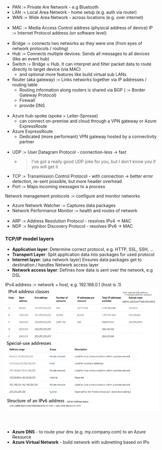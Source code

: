 - PAN := Private Are Network - e.g Bluetooth
- LAN := Local Area Network  - home setup (e.g. auth via router)
- WAN := Wide Area Network   - across locations (e.g. over internet)
<br/><br/>
- MAC := Media Access Control address (physical address of device)
IP := Internet Protocol address (on software level)
<br/><br/>
- Bridge := connects two networks as they were one (from eyes of network protocols / routing)
- Hub := Connects multiple devices. Sends all messages to all devices (like an event hub)
- Switch := Bridge ∪ Hub. It can interpret and filter packet data to route directly to target device (via MAC)
  - and optional more features like build virtual sub LANs
- Router (aka gateway) := Links networks together via IP addresses / routing table
  - Routing information along routers is shared via BGP ( := Border Gateway Protocol)
  - Firewall
  - provide DNS
<br/><br/>
- Azure hub-spoke (spoke = Leiter-Sprosse)
  - can connect on-premise and cloud through a VPN gateway or Azure ExpressRoute
- Azure ExpressRoute
  - Dedicated (more performant) VPN gateway hosted by a connectivity partner
<br/><br/>
- UDP := User Datagram Protocol - connection-less -> fast
    - > I've got a really good UDP joke for you, but I don't know you if you will get it
- TCP := Transmission Control Protocol - with connection -> better error detection, re-sent possible, but more header overhead
- Port := Maps incoming messages to a process

Network management protocols := configure and monitor networks
- Azure Network Watcher := Captures data packages
- Network Performance Monitor := health and routes of network
<br/><br/>
- ARP := Address Resolution Protocol - resolves IPv4 -> MAC
- NDP := Neighbor Discovery Protocol - resolves IPv6 -> MAC

### TCP/IP model layers
- **Application layer**: Determine correct protocol, e.g. HTTP, SSL, SSH, ...
- **Transport Layer**: Split application data into packages for used protocol
- **Internet layer**: (aka network layer) Ensures data packages get to destination / handles Network access layer
- **Network access layer**: Defines how data is sent over the network, e.g DSL

IPv4 address := network + host, e.g. 192.168.0.1 (host is .1)
![IP infos](img/IP.png)

<br/><br/>
- **Azure DNS** - to route your dns (e.g. my.company.com) to an Azure Resource
- **Azure Virtual Network** - build network with subnetting based on IPs